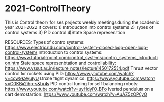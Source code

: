 # 2021-ControlTheory
This is Control theory for ses projects weekly meetings during the academic year 2021-2022
It covers: 1) Introduction into control systems
           2) Types of control systems
           3) PID control
           4)State Space represenation
          
 RESOURCES:
           Types of contro systems: https://www.electrical4u.com/control-system-closed-loop-open-loop-control-system/
           Introduction to control systems: https://www.tutorialspoint.com/control_systems/control_systems_introduction.htm
           State space represenbtation and controllability: https://www.vssut.ac.in/lecture_notes/lecture1450172554.pdf
           Thrust vector control for rockets using PID: https://www.youtube.com/watch?v=4cw9K9yuIyU
           Drone flight dynamics: https://www.youtube.com/watch?v=C0KBu2ihp-s&t=4s
           PID control tuning for self balancing robots: https://www.youtube.com/watch?v=uyHdyF0_BFo
           Iverted pendulum on a cart demostartion: https://www.youtube.com/watch?v=AuAZ5zOP0yQ
